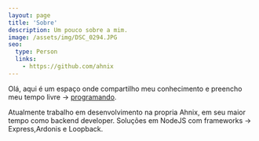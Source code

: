```yaml
---
layout: page
title: 'Sobre'
description: Um pouco sobre a mim.
image: /assets/img/DSC_0294.JPG
seo:
  type: Person
  links:
    - https://github.com/ahnix
---
```


Olá, aqui é um espaço onde compartilho meu conhecimento e 
preencho meu tempo livre -> [programando]. 

Atualmente trabalho em desenvolvimento na propria Ahnix, em seu maior tempo
como backend developer. Soluções em NodeJS com frameworks ->
Express,Ardonis e Loopback.

[programando]: https://github.com/ahnix/
